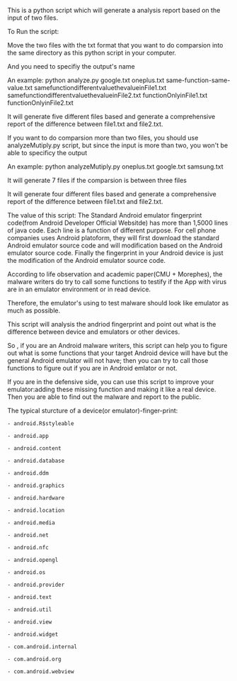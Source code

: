 
This is a python script which will generate a analysis report based on the input of two files.


To Run the script:

Move the two files with the txt format that you want to do comparsion into the same directory as this python script in your computer. 

And you need to specifiy the output's name

An example: 
python analyze.py google.txt oneplus.txt same-function-same-value.txt samefunctiondifferentvaluethevalueinFile1.txt samefunctiondifferentvaluethevalueinFile2.txt functionOnlyinFile1.txt functionOnlyinFile2.txt

It will generate five different files based and generate a comprehensive report of the difference between file1.txt and file2.txt.


If you want to do comparsion more than two files, 
you should use analyzeMutiply.py script, but since the input is more than two, 
you won't be able to specificy the output 

An example:
python analyzeMutiply.py oneplus.txt google.txt samsung.txt

It will generate 7 files if the comparsion is between three files


It will generate four different files based and generate a comprehensive report of the difference between file1.txt and file2.txt.






The value of this script:
The Standard Android emulator fingerprint code(from Android Developer Official Websitde) has more than 1,5000 lines of java code. Each line is a function of different purpose. For cell phone companies uses Android platoform, they will first download the standard Android emulator source code and will modification based on the Android emulator source code. Finally the fingerprint in your Android device is just the modification of the Android emulator source code.

According to life observation and academic paper(CMU + Morephes), the malware writers do try to call some functions to testify if the App with virus are in an emulator environment or in read device. 

Therefore, the emulator's using to test malware should look like emulator as much as possible.

This script will analysis the andriod fingerprint and point out what is the difference between device and emulators or other devices.

So , if you are an Android malware writers, this script can help you to figure out what is some functions that your target Android device will have but the general Android emulator will not have; then you can try to call those functions to figure out if you are in Android emlator or not.


If you are in the defensive side, you can use this script to improve your emulator:adding these missing function and making it like a real device. Then you are able to find out the malware and report to the public.



The typical sturcture of a device(or emulator)-finger-print:

	- android.R$styleable

	- android.app

	- android.content

	- android.database

	- android.ddm

	- android.graphics

	- android.hardware

	- android.location

	- android.media

	- android.net

	- android.nfc

	- android.opengl

	- android.os

	- android.provider

	- android.text

	- android.util

	- android.view

	- android.widget

	- com.android.internal

	- com.android.org

	- com.android.webview






